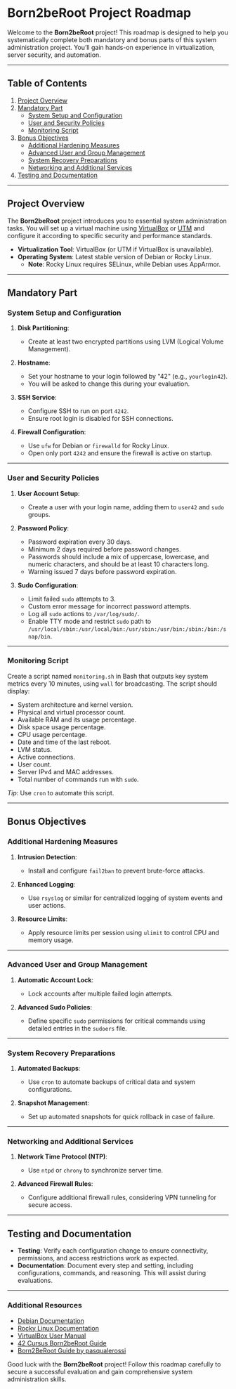 # Born2beRoot Project Roadmap

Welcome to the **Born2beRoot** project! This roadmap is designed to help you systematically complete both mandatory and bonus parts of this system administration project. You’ll gain hands-on experience in virtualization, server security, and automation.

---

## Table of Contents
1. [Project Overview](#project-overview)
2. [Mandatory Part](#mandatory-part)
   - [System Setup and Configuration](#system-setup-and-configuration)
   - [User and Security Policies](#user-and-security-policies)
   - [Monitoring Script](#monitoring-script)
3. [Bonus Objectives](#bonus-objectives)
   - [Additional Hardening Measures](#additional-hardening-measures)
   - [Advanced User and Group Management](#advanced-user-and-group-management)
   - [System Recovery Preparations](#system-recovery-preparations)
   - [Networking and Additional Services](#networking-and-additional-services)
4. [Testing and Documentation](#testing-and-documentation)

---

## Project Overview

The **Born2beRoot** project introduces you to essential system administration tasks. You will set up a virtual machine using [VirtualBox](https://www.virtualbox.org/) or [UTM](https://mac.getutm.app/) and configure it according to specific security and performance standards.

- **Virtualization Tool**: VirtualBox (or UTM if VirtualBox is unavailable).
- **Operating System**: Latest stable version of Debian or Rocky Linux.
  - **Note**: Rocky Linux requires SELinux, while Debian uses AppArmor.

---

## Mandatory Part

### System Setup and Configuration

1. **Disk Partitioning**:
   - Create at least two encrypted partitions using LVM (Logical Volume Management).
   
2. **Hostname**:
   - Set your hostname to your login followed by "42" (e.g., `yourlogin42`).
   - You will be asked to change this during your evaluation.

3. **SSH Service**:
   - Configure SSH to run on port `4242`.
   - Ensure root login is disabled for SSH connections.

4. **Firewall Configuration**:
   - Use `ufw` for Debian or `firewalld` for Rocky Linux.
   - Open only port `4242` and ensure the firewall is active on startup.

---

### User and Security Policies

1. **User Account Setup**:
   - Create a user with your login name, adding them to `user42` and `sudo` groups.

2. **Password Policy**:
   - Password expiration every 30 days.
   - Minimum 2 days required before password changes.
   - Passwords should include a mix of uppercase, lowercase, and numeric characters, and should be at least 10 characters long.
   - Warning issued 7 days before password expiration.

3. **Sudo Configuration**:
   - Limit failed `sudo` attempts to 3.
   - Custom error message for incorrect password attempts.
   - Log all `sudo` actions to `/var/log/sudo/`.
   - Enable TTY mode and restrict `sudo` path to `/usr/local/sbin:/usr/local/bin:/usr/sbin:/usr/bin:/sbin:/bin:/snap/bin`.

---

### Monitoring Script

Create a script named `monitoring.sh` in Bash that outputs key system metrics every 10 minutes, using `wall` for broadcasting. The script should display:

- System architecture and kernel version.
- Physical and virtual processor count.
- Available RAM and its usage percentage.
- Disk space usage percentage.
- CPU usage percentage.
- Date and time of the last reboot.
- LVM status.
- Active connections.
- User count.
- Server IPv4 and MAC addresses.
- Total number of commands run with `sudo`.

*Tip*: Use `cron` to automate this script.

---

## Bonus Objectives

### Additional Hardening Measures

1. **Intrusion Detection**:
   - Install and configure `fail2ban` to prevent brute-force attacks.

2. **Enhanced Logging**:
   - Use `rsyslog` or similar for centralized logging of system events and user actions.

3. **Resource Limits**:
   - Apply resource limits per session using `ulimit` to control CPU and memory usage.

---

### Advanced User and Group Management

1. **Automatic Account Lock**:
   - Lock accounts after multiple failed login attempts.

2. **Advanced Sudo Policies**:
   - Define specific `sudo` permissions for critical commands using detailed entries in the `sudoers` file.

---

### System Recovery Preparations

1. **Automated Backups**:
   - Use `cron` to automate backups of critical data and system configurations.
   
2. **Snapshot Management**:
   - Set up automated snapshots for quick rollback in case of failure.

---

### Networking and Additional Services

1. **Network Time Protocol (NTP)**:
   - Use `ntpd` or `chrony` to synchronize server time.

2. **Advanced Firewall Rules**:
   - Configure additional firewall rules, considering VPN tunneling for secure access.

---

## Testing and Documentation

- **Testing**: Verify each configuration change to ensure connectivity, permissions, and access restrictions work as expected.
- **Documentation**: Document every step and setting, including configurations, commands, and reasoning. This will assist during evaluations.

---

### Additional Resources

- [Debian Documentation](https://www.debian.org/doc/)
- [Rocky Linux Documentation](https://docs.rockylinux.org/)
- [VirtualBox User Manual](https://www.virtualbox.org/manual/UserManual.html)
- [42 Cursus Born2beRoot Guide](https://42-cursus.gitbook.io/guide/rank-01/born2beroot)
- [Born2BeRoot Guide by pasqualerossi](https://github.com/pasqualerossi/Born2BeRoot-Guide)

Good luck with the **Born2beRoot** project! Follow this roadmap carefully to secure a successful evaluation and gain comprehensive system administration skills.
